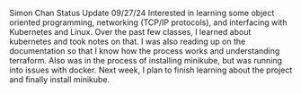 Simon Chan Status Update
09/27/24
Interested in learning some object oriented programming, networking (TCP/IP protocols), and interfacing with Kubernetes and Linux. Over the past few classes, I learned about kubernetes and took notes on that. I was also reading up on the documentation so that I know how the process works and understanding terraform. Also was in the process of installing minikube, but was running into issues with docker. Next week, I plan to finish learning about the project and finally install minikube.
